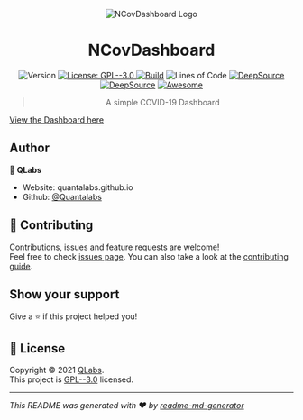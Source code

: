 <p align='center'><img src="https://i.ibb.co/rvN91xr/Screenshot-2021-03-02-153146.jpg" alt="NCovDashboard Logo" border="0"></p>
<h1 align="center">NCovDashboard </h1>
<p align='center'>
  <img alt="Version" src="https://img.shields.io/badge/version-1.0.0-blue.svg?cacheSeconds=2592000" />
  <a href="https://github.com/Quantalabs/NCOVDashboard/blob/main/LICENSE" target="_blank">
    <img alt="License: GPL--3.0" src="https://img.shields.io/badge/License-GPL--3.0-yellow.svg" />
  </a>
  <a href="https://github.com/Quantalabs/NCOVDashboard/actions/workflows/build.yml"><img src="https://img.shields.io/github/workflow/status/Quantalabs/NCOVDashboard/Update%20Case%20Data" alt="Build"></a>
  <img alt="Lines of Code" src="https://img.shields.io/tokei/lines/github/epispot/epispot?color=orange">
  <a href="https://deepsource.io/gh/Quantalabs/NCOVDashboard/?ref=repository-badge" target="_blank"><img alt="DeepSource" title="DeepSource" src="https://deepsource.io/gh/Quantalabs/NCOVDashboard.svg/?label=active+issues&show_trend=true"/></a>
  <a href="https://deepsource.io/gh/Quantalabs/NCOVDashboard/?ref=repository-badge" target="_blank"><img alt="DeepSource" title="DeepSource" src="https://deepsource.io/gh/Quantalabs/NCOVDashboard.svg/?label=resolved+issues&show_trend=true"/></a>
  <a href="https://github.com/soroushchehresa/awesome-coronavirus#web-apps"><img src="https://awesome.re/badge.svg" alt="Awesome"></a>
</p>

<blockquote align='center'>A simple COVID-19 Dashboard</blockquote>

[View the Dashboard here](https://quantalabs.github.io/NCOVDashboard/us)

## Author

👤 **QLabs**

* Website: quantalabs.github.io
* Github: [@Quantalabs](https://github.com/Quantalabs)

## 🤝 Contributing

Contributions, issues and feature requests are welcome!<br />Feel free to check [issues page](https://github.com/Quantalabs/NCOVDashboard/issues). You can also take a look at the [contributing guide](https://github.com/Quantalabs/NCOVDashboard/blob/main/CONTRIBUTING.md).

## Show your support

Give a ⭐️ if this project helped you!

## 📝 License

Copyright © 2021 [QLabs](https://github.com/Quantalabs).<br />
This project is [GPL--3.0](https://github.com/Quantalabs/NCOVDashboard/blob/main/LICENSE) licensed.

***
_This README was generated with ❤️ by [readme-md-generator](https://github.com/kefranabg/readme-md-generator)_
